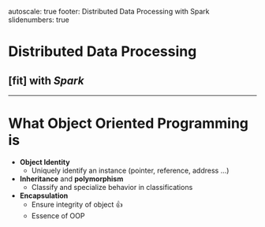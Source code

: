 autoscale: true
footer: Distributed Data Processing with Spark
slidenumbers: true

# Distributed Data Processing
## [fit] with _Spark_

---

# What Object Oriented Programming is

* **Object Identity**
  - Uniquely identify an instance (pointer, reference, address ...)
* **Inheritance** and **polymorphism**
  - Classify and specialize behavior in classifications
* **Encapsulation**
  - Ensure integrity of object :thumbsup:
  - Essence of OOP

